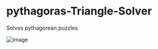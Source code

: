 # pythagoras-Triangle-Solver
Solves pythagorean puzzles <br>

![image](https://user-images.githubusercontent.com/78031685/222578147-bbe8db53-c648-49be-a011-c6817ce51a4c.png)

